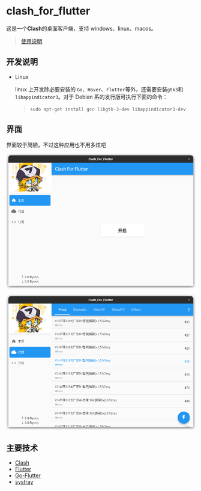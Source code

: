 # clash_for_flutter

这是一个**Clash**的桌面客户端，支持 windows、linux、macos。

> [使用说明](https://mapleafgo.github.io/clash-for-flutter)

## 开发说明

- Linux

  linux 上开发除必要安装的 `Go`、`Hover`、`Flutter`等外，还需要安装`gtk3`和`libappindicator3`。对于 Debian 系的发行版可执行下面的命令：

  > `sudo apt-get install gcc libgtk-3-dev libappindicator3-dev`

## 界面

界面较于简陋，不过这种应用也不用多炫吧

![主页](./docs/images/home_page.png)

![代理页](./docs/images/proxy_page.png)

## 主要技术

- [Clash](https://github.com/Dreamacro/clash)
- [Flutter](https://flutter.dev)
- [Go-Flutter](https://github.com/go-flutter-desktop/go-flutter)
- [systray](https://github.com/getlantern/systray)
